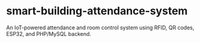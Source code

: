 # smart-building-attendance-system
An IoT-powered attendance and room control system using RFID, QR codes, ESP32, and PHP/MySQL backend.
